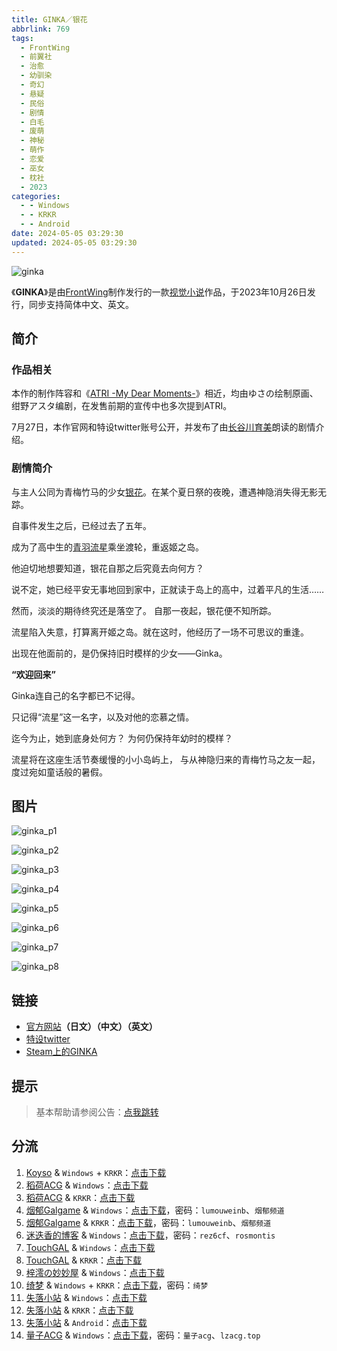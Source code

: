 ```yaml
---
title: GINKA／银花
abbrlink: 769
tags:
  - FrontWing
  - 前翼社
  - 治愈
  - 幼驯染
  - 奇幻
  - 悬疑
  - 民俗
  - 剧情
  - 白毛
  - 废萌
  - 神秘
  - 萌作
  - 恋爱
  - 巫女
  - 枕社
  - 2023
categories:
  - - Windows
  - - KRKR
  - - Android
date: 2024-05-05 03:29:30
updated: 2024-05-05 03:29:30
---
```


![ginka](https://unpkg.com/galgame/img/ginka.webp)

《**GINKA**》是由[FrontWing](https://zh.moegirl.org.cn/FrontWing)制作发行的一款[视觉小说](https://zh.moegirl.org.cn/视觉小说)作品，于2023年10月26日发行，同步支持简体中文、英文。

<!-- more -->

## 简介

### 作品相关

本作的制作阵容和《[ATRI -My Dear Moments-](https://zh.moegirl.org.cn/ATRI_-My_Dear_Moments-)》相近，均由ゆさの绘制原画、绀野アスタ编剧，在发售前期的宣传中也多次提到ATRI。

7月27日，本作官网和特设twitter账号公开，并发布了由[长谷川育美](https://zh.moegirl.org.cn/长谷川育美)朗读的剧情介绍。

### 剧情简介

与主人公同为青梅竹马的少女[银花](https://zh.moegirl.org.cn/四之宫银花)。在某个夏日祭的夜晚，遭遇神隐消失得无影无踪。

自事件发生之后，已经过去了五年。

成为了高中生的[青羽流星](https://zh.moegirl.org.cn/index.php?title=青羽流星&action=edit&redlink=1)乘坐渡轮，重返姬之岛。

他迫切地想要知道，银花自那之后究竟去向何方？

说不定，她已经平安无事地回到家中，正就读于岛上的高中，过着平凡的生活……

然而，淡淡的期待终究还是落空了。
自那一夜起，银花便不知所踪。

流星陷入失意，打算离开姬之岛。就在这时，他经历了一场不可思议的重逢。

出现在他面前的，是仍保持旧时模样的少女——Ginka。

**“欢迎回来”**

Ginka连自己的名字都已不记得。

只记得“流星”这一名字，以及对他的恋慕之情。

迄今为止，她到底身处何方？
为何仍保持年幼时的模样？

流星将在这座生活节奏缓慢的小小岛屿上，
与从神隐归来的青梅竹马之友一起，
度过宛如童话般的暑假。

## 图片

![ginka_p1](https://unpkg.com/galgame/img/ginka_p1.webp)

![ginka_p2](https://unpkg.com/galgame/img/ginka_p2.webp)

![ginka_p3](https://unpkg.com/galgame/img/ginka_p3.webp)

![ginka_p4](https://unpkg.com/galgame/img/ginka_p4.webp)

![ginka_p5](https://unpkg.com/galgame/img/ginka_p5.webp)

![ginka_p6](https://unpkg.com/galgame/img/ginka_p6.webp)

![ginka_p7](https://unpkg.com/galgame/img/ginka_p7.webp)

![ginka_p8](https://unpkg.com/galgame/img/ginka_p8.webp)

## 链接

- [官方网站](http://ginka.frontwing.jp/)**（日文）（中文）（英文）**
- [特设twitter](https://twitter.com/ginka_fw)
- [Steam上的GINKA](https://store.steampowered.com/app/2536840/GINKA/)

## 提示

> 基本帮助请参阅公告：[点我跳转](/p/announcement/)

## 分流

1. [Koyso](https://koyso.com/) & `Windows` + `KRKR`：[点击下载](https://koyso.com/game/608)
2. [稻荷ACG](https://amoebi.com/) & `Windows`：[点击下载](https://sakustar.top/art/10832)
3. [稻荷ACG](https://amoebi.com/) & `KRKR`：[点击下载](https://sakustar.top/art/10845)
4. [烟郁Galgame](https://yanyugal.top/) & `Windows`：[点击下载](https://yanyugal.top/disk1/%E5%B0%8F%E5%B0%8F%E7%9A%84%E5%88%86%E4%BA%AB%EF%BC%88PC%EF%BC%86%E5%AE%89%E5%8D%93%EF%BC%89/PC/galgame/GINKA)，密码：`lumouweinb`、`烟郁频道`
5. [烟郁Galgame](https://yanyugal.top/) & `KRKR`：[点击下载](https://yanyugal.top/d/disk1/%E5%B0%8F%E5%B0%8F%E7%9A%84%E5%88%86%E4%BA%AB%EF%BC%88PC%EF%BC%86%E5%AE%89%E5%8D%93%EF%BC%89/%E5%AE%89%E5%8D%93/krkr/%5B%E6%B1%89%E5%8C%96%5DGINKA.7z)，密码：`lumouweinb`、`烟郁频道`
6. [迷迭香的博客](https://rosmontis.com/) & `Windows`：[点击下载](https://skadi-d.rosmontis.com/s/gyTo)，密码：`rez6cf`、`rosmontis`
7. [TouchGAL](https://touchgal.net/) & `Windows`：[点击下载](https://pan.touchgal.net/s/PyX2UR)
8. [TouchGAL](https://touchgal.net/) & `KRKR`：[点击下载](https://pan.touchgal.net/s/dyePTb)
9. [梓澪の妙妙屋](https://zi0.cc/) & `Windows`：[点击下载](https://zi0.cc/,%E3%80%90ADV-%E5%86%92%E9%99%A9%E6%B8%B8%E6%88%8F%E3%80%91/%E3%80%90PC%E3%80%91[ADV]GINKA)
10. [绮梦](https://acgs.one/) & `Windows` + `KRKR`：[点击下载](https://acgs.one/down_html/?url=game/GINKA&name=GINKA)，密码：`绮梦`
11. [失落小站](https://www.shinnku.com/) & `Windows`：[点击下载](https://www.shinnku.com/api/download/0/win/GINKA.7z)
12. [失落小站](https://www.shinnku.com/) & `KRKR`：[点击下载](https://www.shinnku.com/api/download/0/krkr/GINKA.7z)
13. [失落小站](https://www.shinnku.com/) & `Android`：[点击下载](https://www.shinnku.com/api/download/0/apk/GINKA.apk)
14. [量子ACG](https://lzacg.org/) & `Windows`：[点击下载](https://lzacg.org/6206)，密码：`量子acg`、`lzacg.top`
